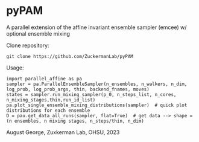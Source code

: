 # pyPAM
A parallel extension of the affine invariant ensemble sampler (emcee) w/ optional ensemble mixing


Clone repository:
```
git clone https://github.com/ZuckermanLab/pyPAM
```
Usage:
```
import parallel_affine as pa
sampler = pa.ParallelEnsembleSampler(n_ensembles, n_walkers, n_dim, log_prob, log_prob_args, thin, backend_fnames, moves)
states = sampler.run_mixing_sampler(p_0, n_steps_list, n_cores, n_mixing_stages,thin,run_id_list)
pa.plot_single_ensemble_mixing_distributions(sampler)  # quick plot distributions for each ensemble
D = pau.get_data_all_runs(sampler, flat=True)  # get data --> shape = (n ensembles, n mixing stages, n_steps/thin, n_dim)
```

August George, Zuxkerman Lab, OHSU, 2023
